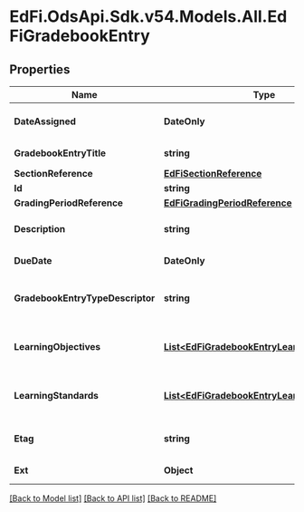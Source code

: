 # EdFi.OdsApi.Sdk.v54.Models.All.EdFiGradebookEntry

## Properties

Name | Type | Description | Notes
------------ | ------------- | ------------- | -------------
**DateAssigned** | **DateOnly** | The date the assignment, homework, or assessment was assigned or executed. | 
**GradebookEntryTitle** | **string** | The name or title of the activity to be recorded in the GradebookEntry. | 
**SectionReference** | [**EdFiSectionReference**](EdFiSectionReference.md) |  | 
**Id** | **string** |  | [optional] 
**GradingPeriodReference** | [**EdFiGradingPeriodReference**](EdFiGradingPeriodReference.md) |  | [optional] 
**Description** | **string** | A description of the assignment, homework, or classroom assessment. | [optional] 
**DueDate** | **DateOnly** | The date the assignment, homework, or assessment is due. | [optional] 
**GradebookEntryTypeDescriptor** | **string** | The type of the GradebookEntry; for example, homework, assignment, quiz, unit test, oral presentation, etc. | [optional] 
**LearningObjectives** | [**List&lt;EdFiGradebookEntryLearningObjective&gt;**](EdFiGradebookEntryLearningObjective.md) | An unordered collection of gradebookEntryLearningObjectives. LearningObjectives associated with the GradebookEntry. | [optional] 
**LearningStandards** | [**List&lt;EdFiGradebookEntryLearningStandard&gt;**](EdFiGradebookEntryLearningStandard.md) | An unordered collection of gradebookEntryLearningStandards. LearningStandard(s) associated with the GradebookEntry. | [optional] 
**Etag** | **string** | A unique system-generated value that identifies the version of the resource. | [optional] 
**Ext** | **Object** | Extensions to the GradebookEntry entity. | [optional] 

[[Back to Model list]](../../README.md#documentation-for-models) [[Back to API list]](../../README.md#documentation-for-api-endpoints) [[Back to README]](../../README.md)

